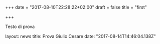 +++
date = "2017-08-10T22:28:22+02:00"
draft = false
title = "first"

+++

Testo di prova

layout: news
title: Prova Giulio Cesare
date: "2017-08-14T14:46:04.138Z"
